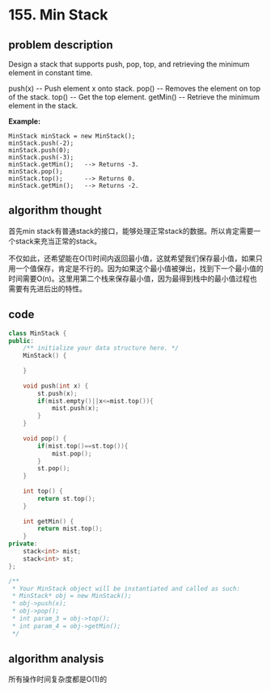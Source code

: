 # 155. Min Stack

## problem description 

Design a stack that supports push, pop, top, and retrieving the minimum element in constant time.

push(x) -- Push element x onto stack.
pop() -- Removes the element on top of the stack.
top() -- Get the top element.
getMin() -- Retrieve the minimum element in the stack.
 

**Example:**

```text
MinStack minStack = new MinStack();
minStack.push(-2);
minStack.push(0);
minStack.push(-3);
minStack.getMin();   --> Returns -3.
minStack.pop();
minStack.top();      --> Returns 0.
minStack.getMin();   --> Returns -2.
```

## algorithm thought

首先min stack有普通stack的接口，能够处理正常stack的数据。所以肯定需要一个stack来充当正常的stack。

不仅如此，还希望能在O(1)时间内返回最小值，这就希望我们保存最小值，如果只用一个值保存，肯定是不行的。因为如果这个最小值被弹出，找到下一个最小值的时间需要O(n)。这里用第二个栈来保存最小值，因为最得到栈中的最小值过程也需要有先进后出的特性。

## code

```c++
class MinStack {
public:
    /** initialize your data structure here. */
    MinStack() {
        
    }
    
    void push(int x) {
        st.push(x);
        if(mist.empty()||x<=mist.top()){
            mist.push(x);
        }
    }
    
    void pop() {
        if(mist.top()==st.top()){
            mist.pop();
        }
        st.pop();
    }
    
    int top() {
        return st.top();
    }
    
    int getMin() {
        return mist.top();
    }
private:
    stack<int> mist;
    stack<int> st;
};

/**
 * Your MinStack object will be instantiated and called as such:
 * MinStack* obj = new MinStack();
 * obj->push(x);
 * obj->pop();
 * int param_3 = obj->top();
 * int param_4 = obj->getMin();
 */
```

## algorithm analysis

所有操作时间复杂度都是O(1)的
